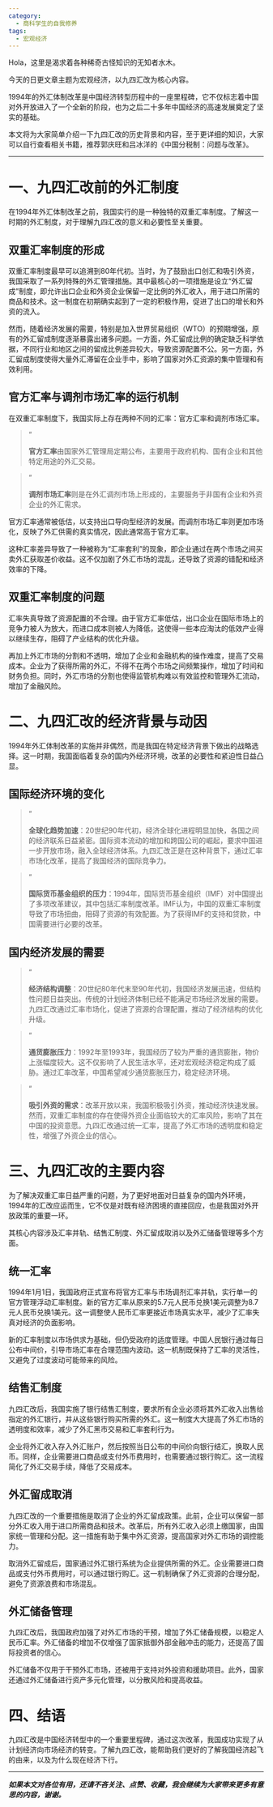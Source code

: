```yaml
---
category:
  - 商科学生的自我修养
tags:
  - 宏观经济
---
```




Hola，这里是渴求着各种稀奇古怪知识的无知者水木。

今天的日更文章主题为宏观经济，以九四汇改为核心内容。

1994年的外汇体制改革是中国经济转型历程中的一座里程碑，它不仅标志着中国对外开放进入了一个全新的阶段，也为之后二十多年中国经济的高速发展奠定了坚实的基础。

本文将为大家简单介绍一下九四汇改的历史背景和内容，至于更详细的知识，大家可以自行查看相关书籍，推荐郭庆旺和吕冰洋的《中国分税制：问题与改革》。

---

# 一、九四汇改前的外汇制度

在1994年外汇体制改革之前，我国实行的是一种独特的双重汇率制度。了解这一时期的外汇制度，对于理解九四汇改的意义和必要性至关重要。

## 双重汇率制度的形成

双重汇率制度最早可以追溯到80年代初。当时，为了鼓励出口创汇和吸引外资，我国采取了一系列特殊的外汇管理措施。其中最核心的一项措施是设立“外汇留成”制度，即允许出口企业和外资企业保留一定比例的外汇收入，用于进口所需的商品和技术。这一制度在初期确实起到了一定的积极作用，促进了出口的增长和外资的流入。

然而，随着经济发展的需要，特别是加入世界贸易组织（WTO）的预期增强，原有的外汇留成制度逐渐暴露出诸多问题。一方面，外汇留成比例的确定缺乏科学依据，不同行业和地区之间的留成比例差异较大，导致资源配置不公。另一方面，外汇留成制度使得大量外汇滞留在企业手中，影响了国家对外汇资源的集中管理和有效利用。

## 官方汇率与调剂市场汇率的运行机制

在双重汇率制度下，我国实际上存在两种不同的汇率：官方汇率和调剂市场汇率。

> “
> 
> **官方汇率**由国家外汇管理局定期公布，主要用于政府机构、国有企业和其他特定用途的外汇交易。

> “
> 
> **调剂市场汇率**则是在外汇调剂市场上形成的，主要服务于非国有企业和外资企业的外汇需求。

官方汇率通常被低估，以支持出口导向型经济的发展。而调剂市场汇率则更加市场化，反映了外汇供需的真实情况，因此通常高于官方汇率。

这种汇率差异导致了一种被称为“汇率套利”的现象，即企业通过在两个市场之间买卖外汇获取差价收益。这不仅加剧了外汇市场的混乱，还导致了资源的错配和经济效率的下降。

## 双重汇率制度的问题

汇率失真导致了资源配置的不合理。由于官方汇率低估，出口企业在国际市场上的竞争力被人为放大，而进口成本则被人为降低，这使得一些本应淘汰的低效产业得以继续生存，阻碍了产业结构的优化升级。

再加上外汇市场的分割和不透明，增加了企业和金融机构的操作难度，提高了交易成本。企业为了获得所需的外汇，不得不在两个市场之间频繁操作，增加了时间和财务负担。同时，外汇市场的分割也使得监管机构难以有效监控和管理外汇流动，增加了金融风险。

# 二、九四汇改的经济背景与动因

1994年外汇体制改革的实施并非偶然，而是我国在特定经济背景下做出的战略选择。这一时期，我国面临着复杂的国内外经济环境，改革的必要性和紧迫性日益凸显。

## 国际经济环境的变化

> “
> 
> **全球化趋势加速**：20世纪90年代初，经济全球化进程明显加快，各国之间的经济联系日益紧密。国际资本流动的增加和跨国公司的崛起，要求中国进一步开放市场，融入全球经济体系。九四汇改正是在这种背景下，通过汇率市场化改革，提高了我国经济的国际竞争力。

> “
> 
> **国际货币基金组织的压力**：1994年，国际货币基金组织（IMF）对中国提出了多项改革建议，其中包括汇率制度改革。IMF认为，中国的双重汇率制度导致了市场扭曲，阻碍了资源的有效配置。为了获得IMF的支持和贷款，中国需要进行必要的改革。

## 国内经济发展的需要

> “
> 
> **经济结构调整**：20世纪80年代末至90年代初，我国经济发展迅速，但结构性问题日益突出。传统的计划经济体制已经不能满足市场经济发展的需要。九四汇改通过汇率市场化，促进了资源的合理配置，推动了经济结构的优化升级。

> “
> 
> **通货膨胀压力**：1992年至1993年，我国经历了较为严重的通货膨胀，物价上涨幅度较大。这不仅影响了人民生活水平，还对宏观经济稳定构成了威胁。通过汇率改革，中国希望减少通货膨胀压力，稳定经济环境。

> “
> 
> **吸引外资的需求**：改革开放以来，我国积极吸引外资，推动经济快速发展。然而，双重汇率制度的存在使得外资企业面临较大的汇率风险，影响了其在中国的投资意愿。九四汇改通过统一汇率，提高了外汇市场的透明度和稳定性，增强了外资企业的信心。

# 三、九四汇改的主要内容

为了解决双重汇率日益严重的问题，为了更好地面对日益复杂的国内外环境，1994年的汇改应运而生，它不仅是对既有经济困境的直接回应，也是我国对外开放政策的重要一环。

其核心内容涉及汇率并轨、结售汇制度、外汇留成取消以及外汇储备管理等多个方面。

## 统一汇率

1994年1月1日，我国政府正式宣布将官方汇率与市场调剂汇率并轨，实行单一的官方管理浮动汇率制度。新的官方汇率从原来的5.7元人民币兑换1美元调整为8.7元人民币兑换1美元。这一调整使人民币汇率更接近市场真实水平，减少了汇率失真对经济的负面影响。

新的汇率制度以市场供求为基础，但仍受政府的适度管理。中国人民银行通过每日公布中间价，引导市场汇率在合理范围内波动。这一机制既保持了汇率的灵活性，又避免了过度波动可能带来的风险。

## 结售汇制度

九四汇改后，我国实施了银行结售汇制度，要求所有企业必须将其外汇收入出售给指定的外汇银行，并从这些银行购买所需的外汇。这一制度大大提高了外汇市场的透明度和效率，减少了外汇黑市交易和汇率套利行为。

企业将外汇收入存入外汇账户，然后按照当日公布的中间价向银行结汇，换取人民币。同样，企业需要进口商品或支付外币费用时，也需要通过银行购汇。这一流程简化了外汇交易手续，降低了交易成本。

## 外汇留成取消

九四汇改的一个重要措施是取消了企业的外汇留成政策。此前，企业可以保留一部分外汇收入用于进口所需商品和技术。改革后，所有外汇收入必须上缴国家，由国家统一管理和分配。这一措施有助于集中外汇资源，提高国家对外汇市场的调控能力。

取消外汇留成后，国家通过外汇银行系统为企业提供所需的外汇。企业需要进口商品或支付外币费用时，可以通过银行购汇。这一机制确保了外汇资源的合理分配，避免了资源浪费和市场混乱。

## 外汇储备管理

九四汇改后，我国政府加强了对外汇市场的干预，增加了外汇储备规模，以稳定人民币汇率。外汇储备的增加不仅增强了国家抵御外部金融冲击的能力，还提高了国际投资者的信心。

外汇储备不仅用于干预外汇市场，还被用于支持对外投资和援助项目。此外，国家还通过外汇储备进行资产多元化管理，以分散风险和提高收益。

# 四、结语

九四汇改是中国经济转型中的一个重要里程碑，通过这次改革，我国成功实现了从计划经济向市场经济的转变。了解九四汇改，能帮助我们更好的了解我国经济起飞的由来，以及为什么现在经济下行。

---

_**如果本文对各位有用，还请不吝关注、点赞、收藏，我会继续为大家带来更多有意思的内容，谢谢。**_

  
